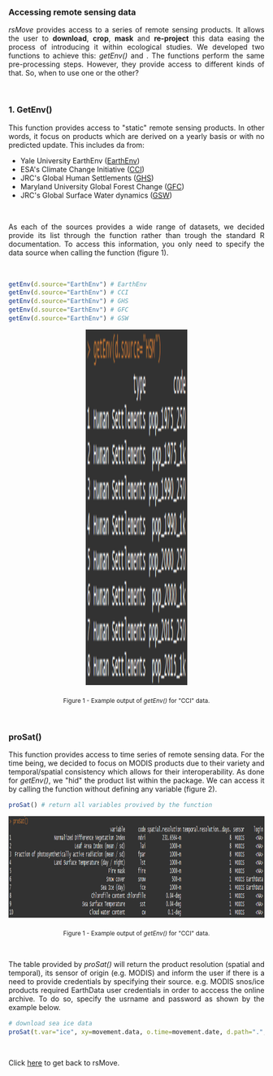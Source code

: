 ### Accessing remote sensing data

<p align="justify">
<i>rsMove</i> provides access to a series of remote sensing products. It allows the user to <b>download</b>, <b>crop</b>, <b>mask</b> and <b>re-project</b> this data easing the process of introducing it within ecological studies. We developed two functions to achieve this: <i>getEnv()</i> and <i<proSat()</i>. The functions perform the same pre-processing steps. However, they provide access to different kinds of that. So, when to use one or the other?
</p>

<br>

### 1. GetEnv()

<p align="justify">
This function provides access to "static" remote sensing products. In other words, it focus on products which are derived on a yearly basis or with no predicted update. This includes da from:
</p>

* Yale University EarthEnv (<a href="http://www.earthenv.org/">EarthEnv</a>)
* ESA's Climate Change Initiative (<a href="http://cci.esa.int/">CCI</a>)
* JRC's Global Human Settlements (<a href="http://ghsl.jrc.ec.europa.eu/">GHS</a>)
* Maryland University Global Forest Change (<a href="https://earthenginepartners.appspot.com/science-2013-global-forest">GFC</a>)
* JRC's Global Surface Water dynamics (<a href="https://global-surface-water.appspot.com/">GSW</a>)

<br>

<p align="justify">
As each of the sources provides a wide range of datasets, we decided provide its list through the function rather than trough the standard R documentation. To access this information, you only need to specify the data source when calling the function (figure 1).
</p>

<br>

```R
getEnv(d.source="EarthEnv") # EarthEnv
getEnv(d.source="EarthEnv") # CCI
getEnv(d.source="EarthEnv") # GHS
getEnv(d.source="EarthEnv") # GFC
getEnv(d.source="EarthEnv") # GSW
```

<p align="center"><img width="200" height="700" src="https://github.com/RRemelgado/README_data/blob/master/rsMove/Figure-1_example-8.png"></p>
 
 <p align="center"><sub>Figure 1 - Example output of <i>getEnv()</i> for "CCI" data.</sub></p>

<br>

### proSat()

<p align="justify">
This function provides access to time series of remote sensing data. For the time being, we decided to focus on MODIS products due to their variety and temporal/spatial consistency which allows for their interoperability. As done for <i>getEnv()</i>, we "hid" the product list within the package. We can access it by calling the function without defining any variable (figure 2).
</p>

```R
proSat() # return all variables provived by the function
```

<p align="center"><img width="700" height="200" src="https://github.com/RRemelgado/README_data/blob/master/rsMove/Figure-2_example-8.png"></p>
 
 <p align="center"><sub>Figure 1 - Example output of <i>getEnv()</i> for "CCI" data.</sub></p>

<br>

<p align="justify">
The table provided by <i>proSat()</i> will return the product resolution (spatial and temporal), its sensor of origin (e.g. MODIS) and inform the user if there is a need to provide credentials by specifying their source. e.g. MODIS snos/ice products required EarthData user credentials in order to acccess the online archive. To do so, specify the usrname and password as shown by the example below.
</p>

```R
# download sea ice data
proSat(t.var="ice", xy=movement.data, o.time=movement.date, d.path=".", user.cred=c("username", "password")
```

<br>

Click  <a href="https://github.com/RRemelgado/rsMove/">here</a> to get back to rsMove.

<br>
